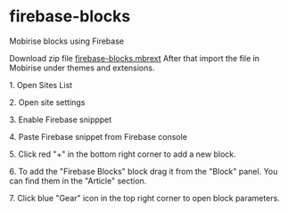 # firebase-blocks
Mobirise blocks using Firebase

Download zip file <a href="https://goo.gl/HxJzC4">firebase-blocks.mbrext</a>
After that import the file in Mobirise under themes and extensions.

<p>1. Open Sites List</p>
<p>2. Open site settings</p>
<p>3. Enable Firebase snipppet</p>
<p>4. Paste Firebase snippet from Firebase console</p>
<p>5. Click red "+" in the bottom right corner to add a new block.</p>
<p>6. To add the "Firebase Blocks" block drag it from the "Block" panel. You can find them in the "Article" section.</p>
<p>7. Click blue "Gear" icon in the top right corner to open block parameters.</p>
